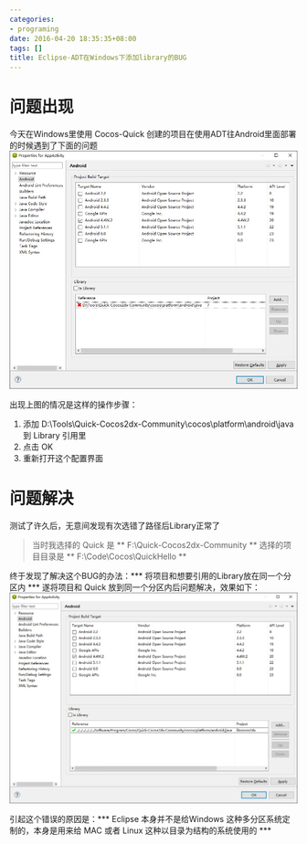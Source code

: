 ```yaml
---
categories:
- programing
date: 2016-04-20 18:35:35+08:00
tags: []
title: Eclipse-ADT在Windows下添加library的BUG
---
```

# 问题出现
今天在Windows里使用 Cocos-Quick 创建的项目在使用ADT往Android里面部署的时候遇到了下面的问题
![](/images/20160420/adt_add_library_bug.webp)

出现上图的情况是这样的操作步骤：
1. 添加 D:\Tools\Quick-Cocos2dx-Community\cocos\platform\android\java 到 Library 引用里
2. 点击 OK
3. 重新打开这个配置界面

# 问题解决
测试了许久后，无意间发现有次选错了路径后Library正常了
> 当时我选择的 Quick 是 ** F:\Quick-Cocos2dx-Community **
> 选择的项目目录是 ** F:\Code\Cocos\QuickHello **

终于发现了解决这个BUG的办法：*** 将项目和想要引用的Library放在同一个分区内 ***
遂将项目和 Quick 放到同一个分区内后问题解决，效果如下：
![](/images/20160420/adt_add_library_bug_ok.webp)

引起这个错误的原因是：*** Eclipse 本身并不是给Windows 这种多分区系统定制的，本身是用来给 MAC 或者 Linux 这种以目录为结构的系统使用的 ***